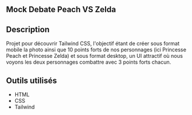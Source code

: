 ## Mock Debate Peach VS Zelda


## Description
Projet pour découvrir Tailwind CSS, l'objectif étant de créer sous format mobile la photo ainsi que 10 points forts de nos personnages (ici Princesse Peach et Princesse Zelda) et sous format desktop, un UI attractif où nous voyons les deux personnages combattre avec 3 points forts chacun.

## Outils utilisés
- HTML
- CSS
- Tailwind

